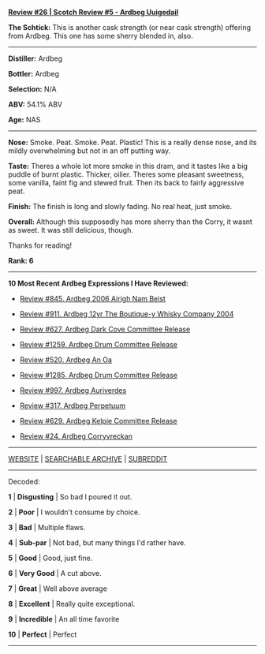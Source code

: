 
[**Review #26 | Scotch Review #5 - Ardbeg Uuigedail**]( https://t8ke.review/review-26-ardbeg-uuigedail/)

**The Schtick:** This is another cask strength (or near cask strength) offering from Ardbeg. This one has some sherry blended in, also. 

-----

**Distiller:** Ardbeg

**Bottler:** Ardbeg

**Selection:** N/A

**ABV:** 54.1% ABV

**Age:** NAS 

-----

**Nose:**  Smoke. Peat. Smoke. Peat. Plastic! This is a really dense nose, and its mildly overwhelming but not in an off putting way. 

**Taste:** Theres a whole lot more smoke in this dram, and it tastes like a big puddle of burnt plastic. Thicker, oilier. Theres some pleasant sweetness, some vanilla, faint fig and stewed fruit. Then its back to fairly aggressive peat. 

**Finish:** The finish is long and slowly fading. No real heat, just smoke.     

**Overall:** Although this supposedly has more sherry than the Corry, it wasnt as sweet. It was still delicious, though. 

Thanks for reading!

**Rank: 6**

----- 

**10 Most Recent Ardbeg Expressions I Have Reviewed:** 

- [Review #845. Ardbeg 2006 Airigh Nam Beist]( https://t8ke.review/review-845-ardbeg-2006-airigh-nam-beist/) 

- [Review #911. Ardbeg 12yr The Boutique-y Whisky Company 2004]( https://t8ke.review/review-911-ardbeg-12yr-the-boutique-y-whisky-company-2004/) 

- [Review #627. Ardbeg Dark Cove Committee Release]( https://t8ke.review/review-627-ardbeg-dark-cove-cr/) 

- [Review #1259. Ardbeg Drum Committee Release]( https://t8ke.review/review-1259-ardbeg-drum-committee-release) 

- [Review #520. Ardbeg An Oa]( https://t8ke.review/review-520-ardbeg-an-oa/) 

- [Review #1285. Ardbeg Drum Committee Release]( https://t8ke.review/review-1285-ardbeg-drum-committee-release) 

- [Review #997. Ardbeg Auriverdes]( https://t8ke.review/review-997-ardbeg-auriverdes/) 

- [Review #317. Ardbeg Perpetuum]( https://t8ke.review/review-317-ardbeg-perpetuum/) 

- [Review #629. Ardbeg Kelpie Committee Release]( https://t8ke.review/review-629-ardbeg-kelpie-cr/) 

- [Review #24. Ardbeg Corryvreckan]( https://t8ke.review/review-24-ardbeg-corryvreckan/) 

-----

[WEBSITE](https://t8ke.review) | [SEARCHABLE ARCHIVE](https://t8ke.review/review-archive/) | [SUBREDDIT](https://reddit.com/r/t8kereviews)

-----

Decoded:

**1** | **Disgusting** | So bad I poured it out.

**2** | **Poor** | I wouldn't consume by choice.

**3** | **Bad** | Multiple flaws.

**4** | **Sub-par** | Not bad, but many things I'd rather have.

**5** | **Good** | Good, just fine.

**6** | **Very Good** | A cut above.

**7** | **Great** | Well above average

**8** | **Excellent** | Really quite exceptional.

**9** | **Incredible** | An all time favorite

**10** | **Perfect** | Perfect

----

